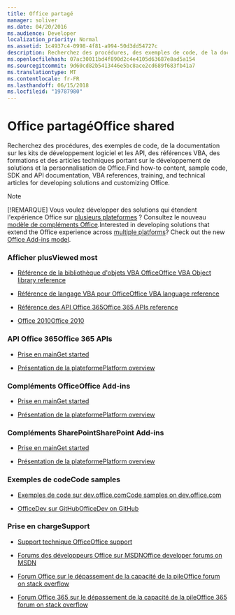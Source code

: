 ```yaml
---
title: Office partagé
manager: soliver
ms.date: 04/20/2016
ms.audience: Developer
localization_priority: Normal
ms.assetid: 1c4937c4-0998-4f81-a994-50d3dd54727c
description: Recherchez des procédures, des exemples de code, de la documentation sur les kits de développement logiciel et les API, des références VBA, des formations et des articles techniques portant sur le développement de solutions et la personnalisation de Office.
ms.openlocfilehash: 07ac30011bd4f890d2c4e4105d63687e8ad5a154
ms.sourcegitcommit: 9d60cd82b5413446e5bc8ace2cd689f683fb41a7
ms.translationtype: MT
ms.contentlocale: fr-FR
ms.lasthandoff: 06/15/2018
ms.locfileid: "19787980"
---
```

# <a name="office-shared"></a><span data-ttu-id="af4fe-103">Office partagé</span><span class="sxs-lookup"><span data-stu-id="af4fe-103">Office shared</span></span>

<span data-ttu-id="af4fe-104">Recherchez des procédures, des exemples de code, de la documentation sur les kits de développement logiciel et les API, des références VBA, des formations et des articles techniques portant sur le développement de solutions et la personnalisation de Office.</span><span class="sxs-lookup"><span data-stu-id="af4fe-104">Find how-to content, sample code, SDK and API documentation, VBA references, training, and technical articles for developing solutions and customizing Office.</span></span>
  
> [!NOTE]
> <span data-ttu-id="af4fe-p101">[!REMARQUE] Vous voulez développer des solutions qui étendent l'expérience Office sur [plusieurs plateformes](https://docs.microsoft.com/en-us/office/dev/add-ins/overview/office-add-in-availability) ? Consultez le nouveau [modèle de compléments Office](https://docs.microsoft.com/en-us/office/dev/add-ins/overview/office-add-ins).</span><span class="sxs-lookup"><span data-stu-id="af4fe-p101">Interested in developing solutions that extend the Office experience across [multiple platforms](https://docs.microsoft.com/en-us/office/dev/add-ins/overview/office-add-in-availability)? Check out the new [Office Add-ins model](https://docs.microsoft.com/en-us/office/dev/add-ins/overview/office-add-ins).</span></span> 
  
### <a name="viewed-most"></a><span data-ttu-id="af4fe-107">Afficher plus</span><span class="sxs-lookup"><span data-stu-id="af4fe-107">Viewed most</span></span>
  
- [<span data-ttu-id="af4fe-108">Référence de la bibliothèque d'objets VBA Office</span><span class="sxs-lookup"><span data-stu-id="af4fe-108">Office VBA Object library reference</span></span>](https://msdn.microsoft.com/EN-US/library/office/ff862474.aspx)
  
- [<span data-ttu-id="af4fe-109">Référence de langage VBA pour Office</span><span class="sxs-lookup"><span data-stu-id="af4fe-109">Office VBA language reference</span></span>](https://msdn.microsoft.com/EN-US/library/office/gg264383.aspx)
  
- [<span data-ttu-id="af4fe-110">Référence des API Office 365</span><span class="sxs-lookup"><span data-stu-id="af4fe-110">Office 365 APIs reference</span></span>](https://msdn.microsoft.com/en-us/office/office365/api/api-catalog)
  
- [<span data-ttu-id="af4fe-111">Office 2010</span><span class="sxs-lookup"><span data-stu-id="af4fe-111">Office 2010</span></span>](https://msdn.microsoft.com/en-us/library/office/cc313152%28v=office.12%29.aspx)
  
### <a name="office-365-apis"></a><span data-ttu-id="af4fe-112">API Office 365</span><span class="sxs-lookup"><span data-stu-id="af4fe-112">Office 365 APIs</span></span>
  
- [<span data-ttu-id="af4fe-113">Prise en main</span><span class="sxs-lookup"><span data-stu-id="af4fe-113">Get started</span></span>](https://dev.office.com/getting-started)
  
- [<span data-ttu-id="af4fe-114">Présentation de la plateforme</span><span class="sxs-lookup"><span data-stu-id="af4fe-114">Platform overview</span></span>](https://msdn.microsoft.com/en-us/office/office365/howto/platform-development-overview)
  
### <a name="office-add-ins"></a><span data-ttu-id="af4fe-115">Compléments Office</span><span class="sxs-lookup"><span data-stu-id="af4fe-115">Office Add-ins</span></span>
  
- [<span data-ttu-id="af4fe-116">Prise en main</span><span class="sxs-lookup"><span data-stu-id="af4fe-116">Get started</span></span>](https://dev.office.com/getting-started)
  
- [<span data-ttu-id="af4fe-117">Présentation de la plateforme</span><span class="sxs-lookup"><span data-stu-id="af4fe-117">Platform overview</span></span>](https://msdn.microsoft.com/EN-US/library/office/jj220082.aspx)
  
### <a name="sharepoint-add-ins"></a><span data-ttu-id="af4fe-118">Compléments SharePoint</span><span class="sxs-lookup"><span data-stu-id="af4fe-118">SharePoint Add-ins</span></span>
  
- [<span data-ttu-id="af4fe-119">Prise en main</span><span class="sxs-lookup"><span data-stu-id="af4fe-119">Get started</span></span>](https://dev.office.com/getting-started)
  
- [<span data-ttu-id="af4fe-120">Présentation de la plateforme</span><span class="sxs-lookup"><span data-stu-id="af4fe-120">Platform overview</span></span>](https://msdn.microsoft.com/en-us/library/office/fp179930.aspx)
  
### <a name="code-samples"></a><span data-ttu-id="af4fe-121">Exemples de code</span><span class="sxs-lookup"><span data-stu-id="af4fe-121">Code samples</span></span>
  
- [<span data-ttu-id="af4fe-122">Exemples de code sur dev.office.com</span><span class="sxs-lookup"><span data-stu-id="af4fe-122">Code samples on dev.office.com</span></span>](https://dev.office.com/codesamples)
  
- [<span data-ttu-id="af4fe-123">OfficeDev sur GitHub</span><span class="sxs-lookup"><span data-stu-id="af4fe-123">OfficeDev on GitHub</span></span>](https://github.com/OfficeDev)
  
### <a name="support"></a><span data-ttu-id="af4fe-124">Prise en charge</span><span class="sxs-lookup"><span data-stu-id="af4fe-124">Support</span></span>
  
- [<span data-ttu-id="af4fe-125">Support technique Office</span><span class="sxs-lookup"><span data-stu-id="af4fe-125">Office support</span></span>](https://support.office.com/)
  
- [<span data-ttu-id="af4fe-126">Forums des développeurs Office sur MSDN</span><span class="sxs-lookup"><span data-stu-id="af4fe-126">Office developer forums on MSDN</span></span>](https://social.msdn.microsoft.com/Forums/office/en-US/home?category=officedev)
  
- [<span data-ttu-id="af4fe-127">Forum Office sur le dépassement de la capacité de la pile</span><span class="sxs-lookup"><span data-stu-id="af4fe-127">Office forum on stack overflow</span></span>](http://stackoverflow.com/questions/tagged/ms-office)
  
- [<span data-ttu-id="af4fe-128">Forum Office 365 sur le dépassement de la capacité de la pile</span><span class="sxs-lookup"><span data-stu-id="af4fe-128">Office 365 forum on stack overflow</span></span>](http://stackoverflow.com/questions/tagged/office365)
  

